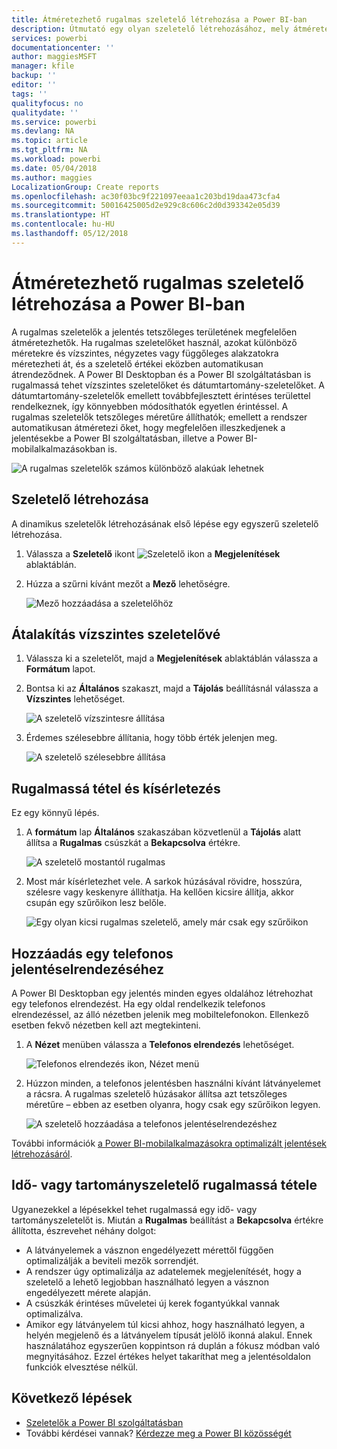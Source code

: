 ```yaml
---
title: Átméretezhető rugalmas szeletelő létrehozása a Power BI-ban
description: Útmutató egy olyan szeletelő létrehozásához, mely átméretezhető a jelentésnek megfelelően
services: powerbi
documentationcenter: ''
author: maggiesMSFT
manager: kfile
backup: ''
editor: ''
tags: ''
qualityfocus: no
qualitydate: ''
ms.service: powerbi
ms.devlang: NA
ms.topic: article
ms.tgt_pltfrm: NA
ms.workload: powerbi
ms.date: 05/04/2018
ms.author: maggies
LocalizationGroup: Create reports
ms.openlocfilehash: ac30f03bc9f221097eeaa1c203bd19daa473cfa4
ms.sourcegitcommit: 50016425005d2e929c8c606c2d0d393342e05d39
ms.translationtype: HT
ms.contentlocale: hu-HU
ms.lasthandoff: 05/12/2018
---
```

# <a name="create-a-responsive-slicer-you-can-resize-in-power-bi"></a>Átméretezhető rugalmas szeletelő létrehozása a Power BI-ban

A rugalmas szeletelők a jelentés tetszőleges területének megfelelően átméretezhetők. Ha rugalmas szeletelőket használ, azokat különböző méretekre és vízszintes, négyzetes vagy függőleges alakzatokra méretezheti át, és a szeletelő értékei eközben automatikusan átrendeződnek. A Power BI Desktopban és a Power BI szolgáltatásban is rugalmassá tehet vízszintes szeletelőket és dátumtartomány-szeletelőket. A dátumtartomány-szeletelők emellett továbbfejlesztett érintéses területtel rendelkeznek, így könnyebben módosíthatók egyetlen érintéssel. A rugalmas szeletelők tetszőleges méretűre állíthatók; emellett a rendszer automatikusan átméretezi őket, hogy megfelelően illeszkedjenek a jelentésekbe a Power BI szolgáltatásban, illetve a Power BI-mobilalkalmazásokban is. 

![A rugalmas szeletelők számos különböző alakúak lehetnek](media/power-bi-slicer-filter-responsive/power-bi-slicer-filter-responsive-0-slicer.gif)

## <a name="create-a-slicer"></a>Szeletelő létrehozása

A dinamikus szeletelők létrehozásának első lépése egy egyszerű szeletelő létrehozása. 

1. Válassza a **Szeletelő** ikont ![Szeletelő ikon](media/power-bi-slicer-filter-responsive/power-bi-slicer-filter-responsive-0-slicer-icon.png) a **Megjelenítések** ablaktáblán.
2. Húzza a szűrni kívánt mezőt a **Mező** lehetőségre.

    ![Mező hozzáadása a szeletelőhöz](media/power-bi-slicer-filter-responsive/power-bi-slicer-filter-responsive-1-create.png)

## <a name="convert-to-a-horizontal-slicer"></a>Átalakítás vízszintes szeletelővé

1. Válassza ki a szeletelőt, majd a **Megjelenítések** ablaktáblán válassza a **Formátum** lapot.
2. Bontsa ki az **Általános** szakaszt, majd a **Tájolás** beállításnál válassza a **Vízszintes** lehetőséget.

    ![A szeletelő vízszintesre állítása](media/power-bi-slicer-filter-responsive/power-bi-slicer-filter-responsive-2-horizontal.png) 

1.  Érdemes szélesebbre állítania, hogy több érték jelenjen meg.

     ![A szeletelő szélesebbre állítása](media/power-bi-slicer-filter-responsive/power-bi-slicer-filter-responsive-3-wider.png)

## <a name="make-it-responsive-and-experiment-with-it"></a>Rugalmassá tétel és kísérletezés

Ez egy könnyű lépés. 

1. A **formátum** lap **Általános** szakaszában közvetlenül a **Tájolás** alatt állítsa a **Rugalmas** csúszkát a **Bekapcsolva** értékre.  

    ![A szeletelő mostantól rugalmas](media/power-bi-slicer-filter-responsive/power-bi-slicer-filter-responsive-4-responsive-on.png)

1. Most már kísérletezhet vele. A sarkok húzásával rövidre, hosszúra, szélesre vagy keskenyre állíthatja. Ha kellően kicsire állítja, akkor csupán egy szűrőikon lesz belőle.

    ![Egy olyan kicsi rugalmas szeletelő, amely már csak egy szűrőikon](media/power-bi-slicer-filter-responsive/power-bi-slicer-filter-responsive-5-mini-icon.png)

## <a name="add-it-to-a-phone-report-layout"></a>Hozzáadás egy telefonos jelentéselrendezéséhez

A Power BI Desktopban egy jelentés minden egyes oldalához létrehozhat egy telefonos elrendezést. Ha egy oldal rendelkezik telefonos elrendezéssel, az álló nézetben jelenik meg mobiltelefonokon. Ellenkező esetben fekvő nézetben kell azt megtekinteni. 

1. A **Nézet** menüben válassza a **Telefonos elrendezés** lehetőséget.

     ![Telefonos elrendezés ikon, Nézet menü](media/power-bi-slicer-filter-responsive/power-bi-slicer-filter-responsive-6-phone-layout-button.png)
    
1. Húzzon minden, a telefonos jelentésben használni kívánt látványelemet a rácsra. A rugalmas szeletelő húzásakor állítsa azt tetszőleges méretűre – ebben az esetben olyanra, hogy csak egy szűrőikon legyen.

    ![A szeletelő hozzáadása a telefonos jelentéselrendezéshez](media/power-bi-slicer-filter-responsive/power-bi-slicer-filter-responsive-7-phone-slicer-icon.png)

További információk [a Power BI-mobilalkalmazásokra optimalizált jelentések létrehozásáról](desktop-create-phone-report.md).

## <a name="make-a-time-or-range-slicer-responsive"></a>Idő- vagy tartományszeletelő rugalmassá tétele

Ugyanezekkel a lépésekkel tehet rugalmassá egy idő- vagy tartományszeletelőt is. Miután a **Rugalmas** beállítást a **Bekapcsolva** értékre állította, észrevehet néhány dolgot:

- A látványelemek a vásznon engedélyezett mérettől függően optimalizálják a beviteli mezők sorrendjét. 
- A rendszer úgy optimalizálja az adatelemek megjelenítését, hogy a szeletelő a lehető legjobban használható legyen a vásznon engedélyezett mérete alapján. 
- A csúszkák érintéses műveletei új kerek fogantyúkkal vannak optimalizálva. 
- Amikor egy látványelem túl kicsi ahhoz, hogy használható legyen, a helyén megjelenő és a látványelem típusát jelölő ikonná alakul. Ennek használatához egyszerűen koppintson rá duplán a fókusz módban való megnyitásához. Ezzel értékes helyet takaríthat meg a jelentésoldalon funkciók elvesztése nélkül.

## <a name="next-steps"></a>Következő lépések

- [Szeletelők a Power BI szolgáltatásban](power-bi-visualization-slicers.md)
- További kérdései vannak? [Kérdezze meg a Power BI közösségét](http://community.powerbi.com/)